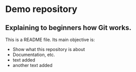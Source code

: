 # Demo repository
## Explaining to beginners how Git works.  
This is a README file. Its main objective is:
+ Show what this repository is about
+ Documentation, etc.
+ text added
+ another text added

